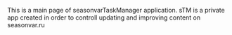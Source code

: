 This is a main page of seasonvarTaskManager application. sTM is a private app created in order to controll updating and improving content on seasonvar.ru
